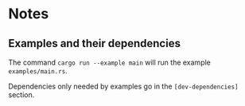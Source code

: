 # Notes

## Examples and their dependencies

The command `cargo run --example main` will run the example `examples/main.rs`.

Dependencies only needed by examples go in the `[dev-dependencies]` section.